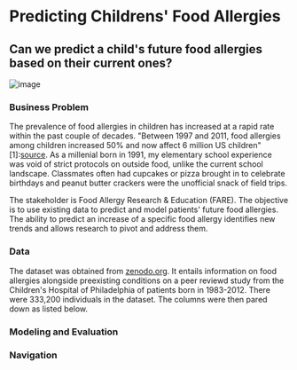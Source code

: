 # Predicting Childrens' Food Allergies

## Can we predict a child's future food allergies based on their current ones?

![image](https://user-images.githubusercontent.com/53787104/164481141-ea428cd1-d350-4e63-983f-addaf19b694b.png)

### Business Problem

The prevalence of food allergies in children has increased at a rapid rate within the past couple of decades. "Between 1997 and 2011, food allergies among children increased 50% and now affect 6 million US children" [1]:[source](https://community.kidswithfoodallergies.org/blog/10-shareable-images-for-food-allergy-awareness-week-1). 
As a millenial born in 1991, my elementary school experience was void of strict protocols on outside food, unlike the current school landscape. Classmates often had cupcakes or pizza brought in to celebrate birthdays and peanut butter crackers were the unofficial snack of field trips.

The stakeholder is Food Allergy Research & Education (FARE). The objective is to use existing data to predict and model patients' future food allergies. The ability to predict an increase of a specific food allergy identifies new trends and allows research to pivot and address them.

### Data

The dataset was obtained from [zenodo.org](https://zenodo.org/record/44529#.YmAFlZPMIiz). It entails information on food allergies alongside preexisting conditions on a peer reviewd study from the Children's Hospital of Philadelphia of patients born in 1983-2012. 
There were 333,200 individuals in the dataset. The columns were then pared down as listed below.

### Modeling and Evaluation



### Navigation
